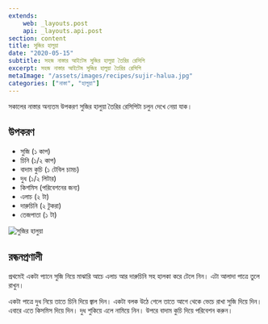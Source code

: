 ```yaml
---
extends:
    web: _layouts.post
    api: _layouts.api.post
section: content
title: সুজির হালুয়া
date: "2020-05-15"
subtitle: সহজ নাস্তার আইটেম সুজির হালুয়া তৈরির রেসিপি
excerpt: সহজ নাস্তার আইটেম সুজির হালুয়া তৈরির রেসিপি
metaImage: "/assets/images/recipes/sujir-halua.jpg"
categories: ["নাস্তা", "হালুয়া"]
---
```


সকালের নাস্তার অন্যতম উপকরণ সুজির হালুয়া তৈরির রেসিপিটা চলুন দেখে নেয়া যাক।

## উপকরণ

- সুজি (১ কাপ)
- চিনি (১/২ কাপ)
- বাদাম কুচি (১ টেবিল চামচ)
- দুধ (১/২ লিটার)
- কিশমিস (পরিবেশনের জন্য)
- এলাচ (২ টা)
- দারুচিনি (২ টুকরা)
- তেজপাতা (১ টা)

![সুজির হালুয়া](/assets/images/recipes/sujir-halua.jpg)

## রন্ধনপ্রণালী

প্রথমেই একটা প্যানে সুজি নিয়ে মাঝারি আচে এলাচ আর দারুচিনি সহ হালকা করে টেলে নিন। এটা আলাদা পাত্রে
তুলে রাখুন।

একটা পাত্রে দুধ নিয়ে তাতে চিনি দিয়ে জ্বাল দিন। একটা বলক উঠে গেলে তাতে আগে থেকে ভেচে রাখা সুজি দিয়ে
দিন। এবারে এতে কিসমিস দিয়ে দিন। দুধ শুকিয়ে এলে নামিয়ে নিন। উপরে বাদাম কুচি দিয়ে পরিবেশন করুন।
